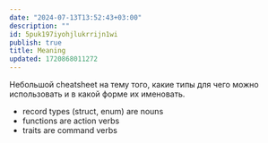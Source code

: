 ```yaml
---
date: "2024-07-13T13:52:43+03:00"
description: ""
id: 5puk197iyohjlukrrijn1wi
publish: true
title: Meaning
updated: 1720868011272
---
```


Небольшой cheatsheet на тему того, какие типы для чего можно использовать и в какой форме их именовать.

- record types (struct, enum) are nouns
- functions are action verbs
- traits are command verbs